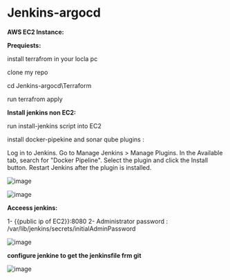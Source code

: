 # Jenkins-argocd

**AWS EC2 Instance:**

**Prequiests:**

install terrafrom in your locla pc 

clone my repo 

cd Jenkins-argocd\Terraform

run terrafrom apply 

**Install jenkins non EC2:**

run install-jenkins script into EC2

install docker-pipekine and sonar qube plugins :

Log in to Jenkins.
Go to Manage Jenkins > Manage Plugins.
In the Available tab, search for "Docker Pipeline".
Select the plugin and click the Install button.
Restart Jenkins after the plugin is installed.

![image](https://github.com/hesham131595/Jenkins-argocd/assets/93712347/f6426216-5e4f-4e31-a85b-4de0796297a9)

![image](https://github.com/hesham131595/Jenkins-argocd/assets/93712347/efd96903-bb60-47ec-af56-7c6f7a3df7d4)


**Acceess jenkins:**

1- {{public ip of EC2}}:8080
2- Administrator password : /var/lib/jenkins/secrets/initialAdminPassword

![image](https://github.com/hesham131595/Jenkins-argocd/assets/93712347/e641cbdd-e73b-4321-8585-6a5338ac6b88)

**configure jenkine to get the jenkinsfile frm git**

![image](https://github.com/hesham131595/Jenkins-argocd/assets/93712347/a6401c31-73d5-45a3-a3e5-a892371fc81e)
